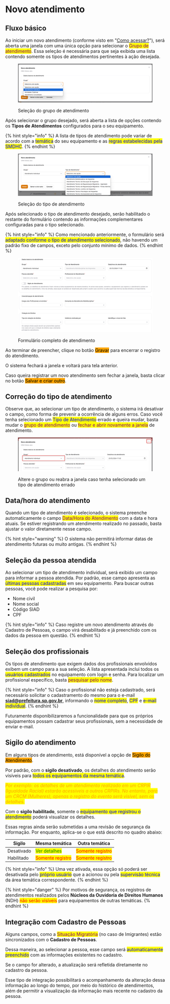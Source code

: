 # Novo atendimento

## Fluxo básico

Ao iniciar um novo atendimento (conforme visto em "[Como acessar?](como-acessar.md)"), será aberta uma janela com uma única opção para selecionar o <mark style="color:purple;">Grupo de atendimento</mark>. Essa seleção é necessária para que seja exibida uma lista contendo somente os tipos de atendimentos pertinentes à ação desejada.

<figure><img src="../../.gitbook/assets/image (16).png" alt=""><figcaption><p>Seleção do grupo de atendimento</p></figcaption></figure>

Após selecionar o grupo desejado, será aberta a lista de opções contendo os **Tipos de Atendimentos** configurados para o seu equipamento.

{% hint style="info" %}
A lista de tipos de atendimento pode variar de acordo com a <mark style="color:blue;">temática</mark> do seu equipamento e as <mark style="color:blue;">regras estabelecidas pela SMDHC</mark>.
{% endhint %}

<figure><img src="../../.gitbook/assets/image (15).png" alt=""><figcaption><p>Seleção do tipo de atendimento</p></figcaption></figure>

Após selecionado o tipo de atendimento desejado, serão habilitado o restante do formulário contendo as informações complementares configuradas para o tipo selecionado.

{% hint style="info" %}
Como mencionado anteriormente, o formulário será <mark style="color:blue;">adaptado conforme o tipo de atendimento selecionado</mark>, não havendo um padrão fixo de campos, exceto pelo conjunto mínimo de dados.
{% endhint %}

<figure><img src="../../.gitbook/assets/image (17).png" alt=""><figcaption><p>Formulário completo de atendimento</p></figcaption></figure>

Ao terminar de preencher, clique no botão <mark style="background-color:orange;">Gravar</mark> para encerrar o registro do atendimento.

O sistema fechará a janela e voltará para tela anterior.

Caso queira registrar um novo atendimento sem fechar a janela, basta clicar no botão <mark style="background-color:orange;">Salvar e criar outro</mark>.

## Correção do tipo de atendimento

Observe que, ao selecionar um tipo de atendimento, o sistema irá desativar o campo, como forma de prevenir a ocorrência de alguns erros. Caso você tenha selecionado um <mark style="color:blue;">Tipo de Atendimento</mark> errado e queira mudar, basta mudar o <mark style="color:purple;">grupo de atendimento</mark> ou <mark style="color:purple;">fechar e abrir novamente a janela</mark> de atendimento.

<figure><img src="../../.gitbook/assets/image (18).png" alt=""><figcaption><p>Altere o grupo ou reabra a janela caso tenha selecionado um tipo de atendimento errado</p></figcaption></figure>

## Data/hora do atendimento

Quando um tipo de atendimento é selecionado, o sistema preenche automaticamente o campo <mark style="color:purple;">Data/Hora do Atendimento</mark> com a data e hora atuais. Se estiver registrando um atendimento realizado no passado, basta ajustar o valor diretamente nesse campo.

{% hint style="warning" %}
O sistema não permitirá informar datas de atendimento futuras ou muito antigas.
{% endhint %}

## Seleção da pessoa atendida

Ao selecionar um tipo de atendimento individual, será exibido um campo para informar a pessoa atendida. Por padrão, esse campo apresenta as <mark style="color:blue;">últimas pessoas cadastradas</mark> em seu equipamento. Para buscar outras pessoas, você pode realizar a pesquisa por:

* Nome civil
* Nome social
* Código SIAD
* CPF

{% hint style="info" %}
Caso registre um novo atendimento através do Cadastro de Pessoas, o campo virá desabilitado e já preenchido com os dados da pessoa em questão.
{% endhint %}

## Seleção dos profissionais

Os tipos de atendimento que exigem dados dos profissionais envolvidos exibem um campo para a sua seleção. A lista apresentada inclui todos os <mark style="color:blue;">usuários cadastrados</mark> no equipamento com login e senha. Para localizar um profissional específico, basta <mark style="color:purple;">pesquisar pelo nome</mark>.

{% hint style="info" %}
Caso o profissional não esteja cadastrado, será necessário solicitar o cadastramento do mesmo para o e-mail **siad@prefeitura.sp.gov.br**, informando o <mark style="color:blue;">nome completo</mark>, <mark style="color:blue;">CPF</mark> e <mark style="color:blue;">e-mail individual</mark>.
{% endhint %}

Futuramente disponibilizaremos a funcionalidade para que os próprios equipamentos possam cadastrar seus profissionais, sem a necessidade de enviar e-mail.

## Sigilo do atendimento

Em alguns tipos de atendimento, está disponível a opção de <mark style="background-color:orange;">Sigilo do Atendimento</mark>.&#x20;

Por padrão, com o **sigilo desativado**, os detalhes do atendimento serão visíveis para <mark style="color:blue;">todos os equipamentos da mesma temática</mark>.

_<mark style="color:orange;">Por exemplo: os detalhes de um atendimento realizado em um CRPIR (Igualdade Racial) estarão acessíveis a outros CRPIRs. No entanto, para um CRCM (Mulheres), apenas o registro do evento será visível, sem os detalhes.</mark>_

Com o **sigilo habilitado**, somente o <mark style="color:blue;">equipamento que registrou o atendimento</mark> poderá visualizar os detalhes.

Essas regras ainda serão submetidas a uma revisão de segurança da informação. Por enquanto, aplica-se o que está descrito no quadro abaixo:

| Sigilo     | Mesma temática                                   | Outra temática                                   |
| ---------- | ------------------------------------------------ | ------------------------------------------------ |
| Desativado | <mark style="color:green;">Ver detalhes</mark>   | <mark style="color:red;">Somente registro</mark> |
| Habilitado | <mark style="color:red;">Somente registro</mark> | <mark style="color:red;">Somente registro</mark> |

{% hint style="info" %}
Uma vez ativada, essa opção só poderá ser desativada pelo <mark style="color:blue;">próprio usuário</mark> que a acionou ou pela <mark style="color:blue;">supervisão técnica</mark> da área temática correspondente.
{% endhint %}

{% hint style="danger" %}
Por motivos de segurança, os registros de atendimentos realizados pelos **Núcleos da Ouvidoria de Direitos Humanos** (NDH) <mark style="color:red;">não serão visíveis</mark> para equipamentos de outras temáticas.
{% endhint %}

## Integração com Cadastro de Pessoas

Alguns campos, como a <mark style="color:purple;">Situação Migratória</mark> (no caso de Imigrantes) estão sincronizados com o **Cadastro de Pessoas**.

Dessa maneira, ao selecionar a pessoa, esse campo será <mark style="color:blue;">automaticamente preenchido</mark> com as informações existentes no cadastro.&#x20;

Se o campo for alterado, a atualização será refletida diretamente no cadastro da pessoa.

Esse tipo de integração possibilitará o acompanhamento da alteração dessa informação ao longo do tempo, por meio do histórico de atendimentos, além de permitir a visualização da informação mais recente no cadastro da pessoa.
